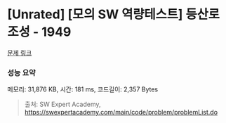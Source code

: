 # [Unrated] [모의 SW 역량테스트] 등산로 조성 - 1949 

[문제 링크](https://swexpertacademy.com/main/code/problem/problemDetail.do?contestProbId=AV5PoOKKAPIDFAUq) 

### 성능 요약

메모리: 31,876 KB, 시간: 181 ms, 코드길이: 2,357 Bytes



> 출처: SW Expert Academy, https://swexpertacademy.com/main/code/problem/problemList.do